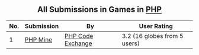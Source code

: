 ﻿<div align="center">

## All Submissions in Games in [PHP](../ByWorld/php.md)

</div>

No.  | Submission | By   | User Rating
---- | ---------- | ---- | -----------
1 | [PHP Mine<br />](https://github.com/Planet-Source-Code/php-code-exchange-php-mine__8-183) | [PHP Code Exchange](../ByAuthor/php-code-exchange.md) | 3.2 (16 globes from 5 users)
